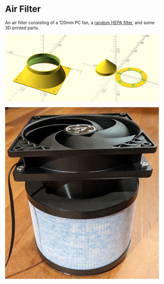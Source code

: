 # Air Filter

An air filter consisting of a 120mm PC fan, a [random HEPA filter](https://www.amazon.de/dp/B0BGN5GTG4), and some 3D printed parts.

![parts](/parts.png)

![photo](/photo.jpg)

